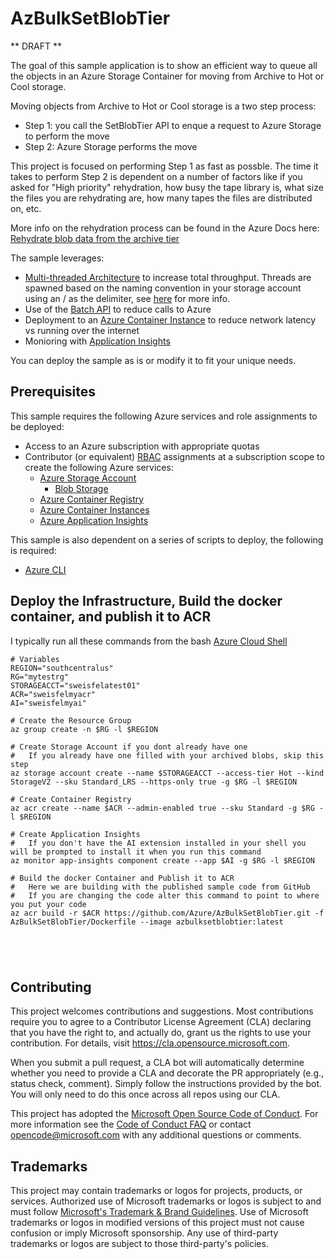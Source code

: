 # AzBulkSetBlobTier

** DRAFT **

The goal of this sample application is to show an efficient way to queue all the objects in an Azure Storage Container for moving from Archive to Hot or Cool storage. 

Moving objects from Archive to Hot or Cool storage is a two step process:

- Step 1: you call the SetBlobTier API to enque a request to Azure Storage to perform the move
- Step 2: Azure Storage performs the move

This project is focused on performing Step 1 as fast as possble. 
The time it takes to perform Step 2 is dependent on a number of factors like if you asked for "High priority" rehydration, how busy the tape library is, what size the files you are rehydrating are, how many tapes the files are distributed on, etc.

More info on the rehydration process can be found in the Azure Docs here: [Rehydrate blob data from the archive tier](https://docs.microsoft.com/azure/storage/blobs/storage-blob-rehydration)

The sample leverages:

- [Multi-threaded Architecture](https://docs.microsoft.com/dotnet/api/system.threading.semaphoreslim) to increase total throughput. Threads are spawned based on the naming convention in your storage account using an / as the delimiter, see [here](https://docs.microsoft.com/dotnet/api/azure.storage.blobs.blobcontainerclient.getblobsbyhierarchy) for more info.
- Use of the [Batch API](https://docs.microsoft.com/rest/api/storageservices/blob-batch) to reduce calls to Azure
- Deployment to an [Azure Container Instance](https://azure.microsoft.com/services/container-instances/) to reduce network latency vs running over the internet
- Monioring with [Application Insights](https://docs.microsoft.com/azure/azure-monitor/app/app-insights-overview)

You can deploy the sample as is or modify it to fit your unique needs.

## Prerequisites

This sample requires the following Azure services and role assignments to be deployed:

- Access to an Azure subscription with appropriate quotas
- Contributor (or equivalent) [RBAC](https://docs.microsoft.com/azure/role-based-access-control/overview) assignments at a subscription scope to create the following Azure services:
  - [Azure Storage Account](https://azure.microsoft.com/services/storage/)
    - [Blob Storage](https://azure.microsoft.com/services/storage/blobs/)
  - [Azure Container Registry](https://azure.microsoft.com/services/container-registry/)
  - [Azure Container Instances](https://azure.microsoft.com/services/container-instances/)
  - [Azure Application Insights](https://docs.microsoft.com/azure/azure-monitor/app/app-insights-overview)

This sample is also dependent on a series of scripts to deploy, the following is required:

- [Azure CLI](https://docs.microsoft.com/cli/azure/what-is-azure-cli?view=azure-cli-latest)

## Deploy the Infrastructure, Build the docker container, and publish it to ACR

I typically run all these commands from the bash [Azure Cloud Shell](https://docs.microsoft.com/azure/cloud-shell/overview)

```
# Variables
REGION="southcentralus"
RG="mytestrg"
STORAGEACCT="sweisfelatest01"
ACR="sweisfelmyacr"
AI="sweisfelmyai"

# Create the Resource Group
az group create -n $RG -l $REGION

# Create Storage Account if you dont already have one
#   If you already have one filled with your archived blobs, skip this step
az storage account create --name $STORAGEACCT --access-tier Hot --kind StorageV2 --sku Standard_LRS --https-only true -g $RG -l $REGION

# Create Container Registry
az acr create --name $ACR --admin-enabled true --sku Standard -g $RG -l $REGION

# Create Application Insights
#   If you don't have the AI extension installed in your shell you will be prompted to install it when you run this command
az monitor app-insights component create --app $AI -g $RG -l $REGION

# Build the docker Container and Publish it to ACR
#   Here we are building with the published sample code from GitHub
#   If you are changing the code alter this command to point to where you put your code
az acr build -r $ACR https://github.com/Azure/AzBulkSetBlobTier.git -f AzBulkSetBlobTier/Dockerfile --image azbulksetblobtier:latest





```



## Contributing

This project welcomes contributions and suggestions.  Most contributions require you to agree to a
Contributor License Agreement (CLA) declaring that you have the right to, and actually do, grant us
the rights to use your contribution. For details, visit https://cla.opensource.microsoft.com.

When you submit a pull request, a CLA bot will automatically determine whether you need to provide
a CLA and decorate the PR appropriately (e.g., status check, comment). Simply follow the instructions
provided by the bot. You will only need to do this once across all repos using our CLA.

This project has adopted the [Microsoft Open Source Code of Conduct](https://opensource.microsoft.com/codeofconduct/).
For more information see the [Code of Conduct FAQ](https://opensource.microsoft.com/codeofconduct/faq/) or
contact [opencode@microsoft.com](mailto:opencode@microsoft.com) with any additional questions or comments.

## Trademarks

This project may contain trademarks or logos for projects, products, or services. Authorized use of Microsoft 
trademarks or logos is subject to and must follow 
[Microsoft's Trademark & Brand Guidelines](https://www.microsoft.com/en-us/legal/intellectualproperty/trademarks/usage/general).
Use of Microsoft trademarks or logos in modified versions of this project must not cause confusion or imply Microsoft sponsorship.
Any use of third-party trademarks or logos are subject to those third-party's policies.
